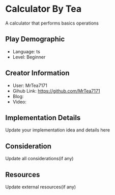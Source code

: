 # Calculator By Tea

A calculator that performs basics operations

## Play Demographic

- Language: ts
- Level: Beginner

## Creator Information

- User: MrTea7171
- Gihub Link: https://github.com/MrTea7171
- Blog:
- Video:

## Implementation Details

Update your implementation idea and details here

## Consideration

Update all considerations(if any)

## Resources

Update external resources(if any)
